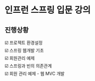 # 인프런 스프링 입문 강의

## 진행상황
☑️ 프로젝트 환경설정   
☑️ 스프링 웹개발 기초   
☑️ 회원관리 예제   
☑️ 스프링과 빈의 의존관계   
☑️ 회원 관리 예제 - 웹 MVC 개발
